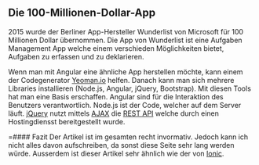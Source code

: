 ## Die 100-Millionen-Dollar-App
2015 wurde der Berliner App-Hersteller Wunderlist von Microsoft für 100 Millionen Dollar übernommen. Die App von Wunderlist ist eine Aufgaben Management App welche einem verschieden Möglichkeiten bietet, Aufgaben zu erfassen und zu deklarieren.





Wenn man mit Angular eine ähnliche App herstellen möchte, kann einem der Codegenerator [Yeoman.io](http://yeoman.io) helfen. Danach kann man sich mehrere Libraries installieren (Node.js, Angular, jQuery, Bootstrap). Mit diesen Tools hat man eine Basis erschaffen. Angular sind für die Interaktion des Benutzers  verantwortlich. Node.js ist der Code, welcher auf dem Server läuft. [jQuery](/wiki/programmiersprachen/javascript/libraries/jquery) nutzt mittels [AJAX](/wiki/programmiersprachen/javascript/libraries/jquery#ajax) die [REST API](/wiki/divers/api/rest) welche durch einen Hostingdiensst bereitgestellt wurde.





=#### Fazit
Der Artikel ist im gesamten recht invormativ. Jedoch kann ich nicht alles davon aufschreiben, da sonst diese Seite sehr lang werden würde. Ausserdem ist dieser Artikel sehr ähnlich wie der von [Ionic](/artikel/phpmagazin/4.17/ionic).